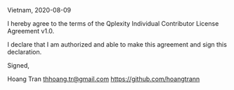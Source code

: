 Vietnam, 2020-08-09

I hereby agree to the terms of the Qplexity Individual Contributor License
Agreement v1.0.

I declare that I am authorized and able to make this agreement and sign this
declaration.

Signed,

Hoang Tran thhoang.tr@gmail.com https://github.com/hoangtrann